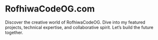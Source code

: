 # RofhiwaCodeOG.com
Discover the creative world of RofhiwaCodeOG. Dive into my featured projects, technical expertise, and collaborative spirit. Let’s build the future together.
